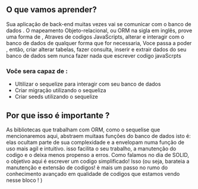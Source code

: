 ## O que vamos aprender?

Sua aplicação de back-end muitas vezes vai se comunicar com o banco de dados . O mapeamento Objeto-relacional, ou ORM na sigla em inglês, prove  uma forma de , Atraves de codigos JavaScripts, alterar e interagir com o banco de dados de qualquer  forma que for necessaria, Voce passa a poder , então, criar alterar tabelas, fazer consulta, inserir e extrair dados do seu banco de dados sem nunca fazer nada que escrever codigo javaScrpts

### Voĉe sera capaz de :
- Ultilizar o sequelize para interagir com seu banco de dados
- Criar migração utilizando o sequeliza
- Criar seeds utilizando o sequelize

 ## Por que isso é importante ?
 As bibliotecas que trabalham com ORM, como o sequelise que mencionaremos aqui, abstraem muitaas funções do banco de dados isto é: elas ocultam parte de sua complexidade e a envelopam numa  função de uso mais agil e intuitivo. isso facilita o  seu trabalho, a manutenção do codigo e o deixa menos propenso a erros. Como falamos no dia de SOLID, o objetivo aqui é escrever um codigo simplificado! Isso (ou seja, barateia a manutenção e extensão de codigos! è mais um passo no rumo do conhecimento avançado em qualidade de codigos  que estamos vendo nesse bloco !
 )

